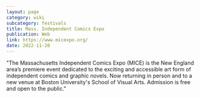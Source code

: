 ```yaml
---
layout: page
category: wiki
subcategory: festivals
title: Mass. Independent Comics Expo
publication: Web
link: https://www.micexpo.org/
date: 2022-11-20
---
```


"The Massachusetts Independent Comics Expo (MICE) is the New England area’s premiere event dedicated to the exciting and accessible art form of independent comics and graphic novels. Now returning in person and to a new venue at Boston University's School of Visual Arts. Admission is free and open to the public."
